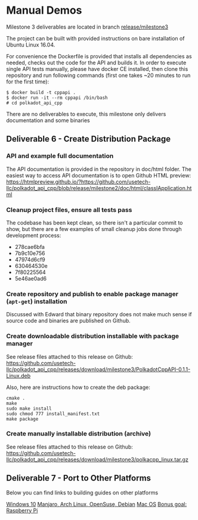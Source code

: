# Manual Demos

Milestone 3 deliverables are located in branch [release/milestone3](https://github.com/usetech-llc/polkadot_api_cpp/tree/release/milestone3)

The project can be built with provided instructions on bare installation of Ubuntu Linux 16.04.

For convenience the Dockerfile is provided that installs all dependencies as needed, checks out the code for the API and builds it. In order to execute single API tests manually, please have docker CE installed, then clone this repository and run following commands (first one takes ~20 minutes to run for the first time):
```
$ docker build -t cppapi .
$ docker run -it --rm cppapi /bin/bash
# cd polkadot_api_cpp
```

There are no deliverables to execute, this milestone only delivers documentation and some binaries

## Deliverable 6 - Create Distribution Package

### API and example full documentation

The API documentation is provided in the repository in doc/html folder. The easiest way to access API documentation is to open Github HTML preview: https://htmlpreview.github.io/?https://github.com/usetech-llc/polkadot_api_cpp/blob/release/milestone2/doc/html/classIApplication.html

### Cleanup project files, ensure all tests pass

The codebase has been kept clean, so there isn't a particular commit to show, but there are a few examples of small cleanup jobs done through development process:

- 278cae6bfa
- 7b9c10e756
- 47974d6cf9
- 630464530e
- 7f80225564
- 5e46ae0ad6

### Create repository and publish to enable package manager (`apt-get`) installation

Discussed with Edward that binary repository does not make much sense if source code and binaries are published on Github.

### Create downloadable distribution installable with package manager

See release files attached to this release on Github:
https://github.com/usetech-llc/polkadot_api_cpp/releases/download/milestone3/PolkadotCppAPI-0.1.1-Linux.deb

Also, here are instructions how to create the deb package:
```
cmake .
make
sudo make install
sudo chmod 777 install_manifest.txt
make package
```

### Create manually installable distribution (archive)

See release files attached to this release on Github:
https://github.com/usetech-llc/polkadot_api_cpp/releases/download/milestone3/polkacpp_linux.tar.gz

## Deliverable 7 - Port to Other Platforms

Below you can find links to building guides on other platforms

[Windows 10](https://github.com/usetech-llc/polkadot_api_cpp/blob/release/milestone3/doc/ports/windows.md)
[Manjaro, Arch Linux, OpenSuse, Debian](https://github.com/usetech-llc/polkadot_api_cpp/blob/release/milestone3/doc/ports/linuses.md)
[Mac OS](https://github.com/usetech-llc/polkadot_api_cpp/blob/release/milestone3/doc/ports/macos.md)
[Bonus goal: Raspberry Pi](https://github.com/usetech-llc/polkadot_api_cpp/blob/release/milestone3/doc/ports/raspberrypi.md)
